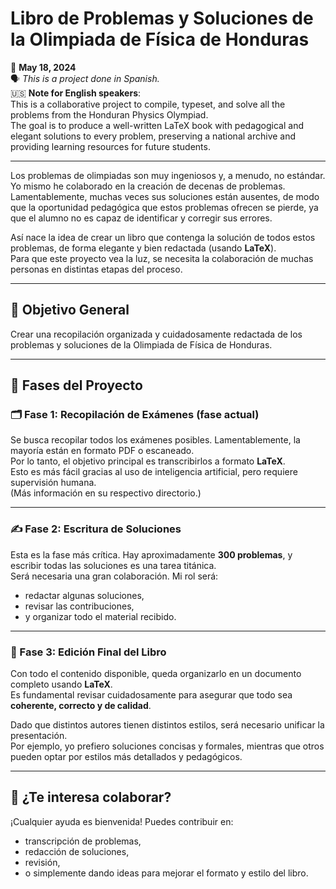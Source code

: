 # Libro de Problemas y Soluciones de la Olimpiada de Física de Honduras

📅 **May 18, 2024**  
🗣️ _This is a project done in Spanish._  
🇺🇸 **Note for English speakers**:  
This is a collaborative project to compile, typeset, and solve all the problems from the Honduran Physics Olympiad.  
The goal is to produce a well-written LaTeX book with pedagogical and elegant solutions to every problem, preserving a national archive and providing learning resources for future students.

---

Los problemas de olimpiadas son muy ingeniosos y, a menudo, no estándar. Yo mismo he colaborado en la creación de decenas de problemas.  
Lamentablemente, muchas veces sus soluciones están ausentes, de modo que la oportunidad pedagógica que estos problemas ofrecen se pierde, ya que el alumno no es capaz de identificar y corregir sus errores.

Así nace la idea de crear un libro que contenga la solución de todos estos problemas, de forma elegante y bien redactada (usando **LaTeX**).  
Para que este proyecto vea la luz, se necesita la colaboración de muchas personas en distintas etapas del proceso.

---

## 📌 Objetivo General
Crear una recopilación organizada y cuidadosamente redactada de los problemas y soluciones de la Olimpiada de Física de Honduras.

---

## 🔧 Fases del Proyecto

### 🗂 Fase 1: Recopilación de Exámenes (fase actual)
Se busca recopilar todos los exámenes posibles. Lamentablemente, la mayoría están en formato PDF o escaneado.  
Por lo tanto, el objetivo principal es transcribirlos a formato **LaTeX**.  
Esto es más fácil gracias al uso de inteligencia artificial, pero requiere supervisión humana.  
(Más información en su respectivo directorio.)

---

### ✍️ Fase 2: Escritura de Soluciones
Esta es la fase más crítica. Hay aproximadamente **300 problemas**, y escribir todas las soluciones es una tarea titánica.  
Será necesaria una gran colaboración. Mi rol será:
- redactar algunas soluciones,
- revisar las contribuciones,
- y organizar todo el material recibido.

---

### 📘 Fase 3: Edición Final del Libro
Con todo el contenido disponible, queda organizarlo en un documento completo usando **LaTeX**.  
Es fundamental revisar cuidadosamente para asegurar que todo sea **coherente, correcto y de calidad**.

Dado que distintos autores tienen distintos estilos, será necesario unificar la presentación.  
Por ejemplo, yo prefiero soluciones concisas y formales, mientras que otros pueden optar por estilos más detallados y pedagógicos.

---

## 🤝 ¿Te interesa colaborar?
¡Cualquier ayuda es bienvenida! Puedes contribuir en:
- transcripción de problemas,
- redacción de soluciones,
- revisión,
- o simplemente dando ideas para mejorar el formato y estilo del libro.
